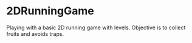 # 2DRunningGame
Playing with a basic 2D running game with levels.
Objective is to collect fruits and avoids traps.
